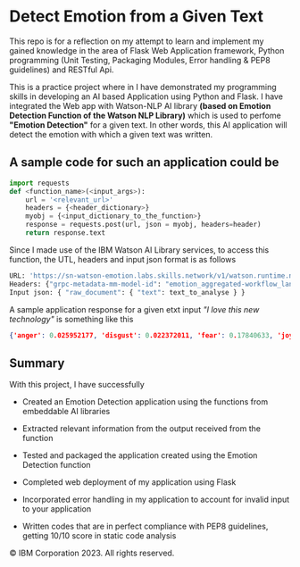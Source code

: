 # Detect Emotion from a Given Text
This repo is for a reflection on my attempt to learn and implement my gained knowledge in the area of Flask Web Application framework, Python programming (Unit Testing, Packaging Modules, Error handling & PEP8 guidelines) and RESTful Api. 

This is a practice project where in I have demonstrated my programming skills in developing an AI based Application using Python and Flask. I have integrated the Web app with Watson-NLP AI library <b>(based on Emotion Detection Function of the Watson NLP Library)</b> which is used to perfome <b>"Emotion Detection"</b> for a given text. In other words, this AI application will detect the emotion with which a given text was written.

## A sample code for such an application could be
```python
import requests
def <function_name>(<input_args>):
    url = '<relevant_url>'
    headers = {<header_dictionary>}
    myobj = {<input_dictionary_to_the_function>}
    response = requests.post(url, json = myobj, headers=header)
    return response.text
``` 

Since I made use of the IBM Watson AI Library services, to access this function, the UTL, headers and input json format is as follows
```python 
URL: 'https://sn-watson-emotion.labs.skills.network/v1/watson.runtime.nlp.v1/NlpService/EmotionPredict'
Headers: {"grpc-metadata-mm-model-id": "emotion_aggregated-workflow_lang_en_stock"}
Input json: { "raw_document": { "text": text_to_analyse } }
````
A sample application response for a given etxt input <i>"I love this new technology"</i> is something like this 
```json
{'anger': 0.025952177, 'disgust': 0.022372011, 'fear': 0.17840633, 'joy': 0.61990315, 'sadness': 0.20243862, 'dominant_emotion': 'joy'}
````
## Summary
With this project, I have successfully
* Created an Emotion Detection application using the functions from embeddable AI libraries

* Extracted relevant information from the output received from the function

* Tested and packaged the application created using the Emotion Detection function

* Completed web deployment of my application using Flask

* Incorporated error handling in my application to account for invalid input to your application

* Written codes that are in perfect compliance with PEP8 guidelines, getting 10/10 score in static code analysis

© IBM Corporation 2023. All rights reserved.